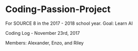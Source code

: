 # Coding-Passion-Project

For SOURCE 8 in the 2017 - 2018 school year.
Goal: Learn AI

Coding Log - November 23rd, 2017

Members: Alexander, Enzo, and Riley
